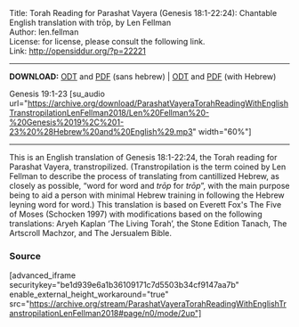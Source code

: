 <html>
<head></head>
<body>
Title: Torah Reading for Parashat Vayera (Genesis 18:1-22:24): Chantable English translation with trōp, by Len Fellman<br />
Author: len.fellman<br />
License: for license, please consult the following link.<br />
Link: <a href="http://opensiddur.org/?p=22221">http://opensiddur.org/?p=22221</a>
<p />
<hr />

<style type="text/css" media="all">.printfriendly {display: none!important;}</style>

<strong>DOWNLOAD:</strong> <a href="https://archive.org/download/ParashatVayeraTorahReadingWithEnglishTranstropilationLenFellman2018/ParashatVayeraTorahReadinggenesis18v1-22v24InEnglishTranstropilationlenFellman2018-EnglishOnly.odt">ODT</a> and <a href="https://archive.org/download/ParashatVayeraTorahReadingWithEnglishTranstropilationLenFellman2018/ParashatVayeraTorahReadinggenesis18v1-22v24InEnglishTranstropilationlenFellman2018-EnglishOnly.pdf">PDF</a> (sans hebrew) | <a href="https://archive.org/download/ParashatVayeraTorahReadingWithEnglishTranstropilationLenFellman2018/ParashatVayeraTorahReadinggenesis18v1-22v24InEnglishTranstropilationlenFellman2018.odt">ODT</a> and <a href="https://archive.org/download/ParashatVayeraTorahReadingWithEnglishTranstropilationLenFellman2018/ParashatVayeraTorahReadinggenesis18v1-22v24InEnglishTranstropilationlenFellman2018.pdf">PDF</a> (with Hebrew)

Genesis 19:1-23 [su_audio url="https://archive.org/download/ParashatVayeraTorahReadingWithEnglishTranstropilationLenFellman2018/Len%20Fellman%20-%20Genesis%2019%2C%201-23%20%28Hebrew%20and%20English%29.mp3" width="60%"]

<hr />

This is an English translation of Genesis 18:1-22:24, the Torah reading for Parashat Vayera, transtropilized. (Transtropilation is the term coined by Len Fellman to describe the process of translating from cantillized Hebrew, as closely as possible, “word for word and <em>trōp</em> for <em>trōp</em>”, with the main purpose being to aid a person with minimal Hebrew training in following the Hebrew leyning word for word.) This translation is based on Everett Fox's The Five of Moses (Schocken 1997) with modifications based on the following translations: Aryeh Kaplan ‘The Living Torah’, the Stone Edition Tanach, The Artscroll Machzor, and The Jersualem Bible.

<h3>Source</h3>

[advanced_iframe securitykey="be1d939e6a1b36109171c7d5503b34cf9147aa7b" enable_external_height_workaround="true" src="https://archive.org/stream/ParashatVayeraTorahReadingWithEnglishTranstropilationLenFellman2018#page/n0/mode/2up"]
</body>
</html>